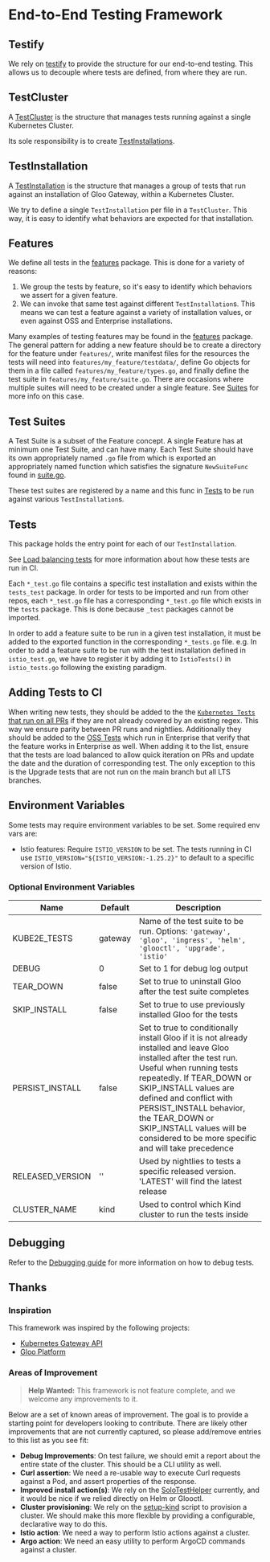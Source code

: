 # End-to-End Testing Framework

## Testify

We rely on [testify](https://github.com/stretchr/testify) to provide the structure for our end-to-end testing. This allows us to decouple where tests are defined, from where they are run.

## TestCluster

A [TestCluster](./test.go) is the structure that manages tests running against a single Kubernetes Cluster.

Its sole responsibility is to create [TestInstallations](#testinstallation).

## TestInstallation

A [TestInstallation](./test.go) is the structure that manages a group of tests that run against an installation of Gloo Gateway, within a Kubernetes Cluster.

We try to define a single `TestInstallation` per file in a `TestCluster`. This way, it is easy to identify what behaviors are expected for that installation.

## Features

We define all tests in the [features](./features) package. This is done for a variety of reasons:
1. We group the tests by feature, so it's easy to identify which behaviors we assert for a given feature.
2. We can invoke that same test against different `TestInstallation`s. This means we can test a feature against a variety of installation values, or even against OSS and Enterprise installations.

Many examples of testing features may be found in the [features](./features) package. The general pattern for adding a new feature should be to create a directory for the feature under `features/`, write manifest files for the resources the tests will need into `features/my_feature/testdata/`, define Go objects for them in a file called `features/my_feature/types.go`, and finally define the test suite in `features/my_feature/suite.go`. There are occasions where multiple suites will need to be created under a single feature. See [Suites](#test-suites) for more info on this case.

## Test Suites

A Test Suite is a subset of the Feature concept. A single Feature has at minimum one Test Suite, and can have many. Each Test Suite should have its own appropriately named `.go` file from which is exported an appropriately named function which satisfies the signature `NewSuiteFunc` found in [suite.go](./suite.go).

These test suites are registered by a name and this func in [Tests](#tests) to be run against various `TestInstallation`s.

## Tests

This package holds the entry point for each of our `TestInstallation`.

See [Load balancing tests](./load_balancing_tests.md) for more information about how these tests are run in CI.

Each `*_test.go` file contains a specific test installation and exists within the `tests_test` package. In order for tests to be imported and run from other repos, each `*_test.go` file has a corresponding `*_test.go` file which exists in the `tests` package. This is done because `_test` packages cannot be imported.

In order to add a feature suite to be run in a given test installation, it must be added to the exported function in the corresponding `*_tests.go` file.
e.g. In order to add a feature suite to be run with the test installation defined in `istio_test.go`, we have to register it by adding it to `IstioTests()` in `istio_tests.go` following the existing paradigm.

## Adding Tests to CI

When writing new tests, they should be added to the the [`Kubernetes Tests` that run on all PRs](https://github.com/solo-io/gloo/blob/47de5cd472a743eebc9355613f5299b3617cd07a/.github/workflows/pr-kubernetes-tests.yaml#L57-L81) if they are not already covered by an existing regex. This way we ensure parity between PR runs and nightlies. Additionally they should be added to the [OSS Tests](https://github.com/solo-io/solo-projects/blob/38bc0ac4b01ff12abaa1ab37aa8d64b6548227e5/test/kubernetes/e2e/tests/oss_test.go#L44-L135) which run in Enterprise that verify that the feature works in Enterprise as well.
When adding it to the list, ensure that the tests are load balanced to allow quick iteration on PRs and update the date and the duration of corresponding test.
The only exception to this is the Upgrade tests that are not run on the main branch but all LTS branches.

## Environment Variables

Some tests may require environment variables to be set. Some required env vars are:

- Istio features: Require `ISTIO_VERSION` to be set. The tests running in CI use `ISTIO_VERSION="${ISTIO_VERSION:-1.25.2}"` to default to a specific version of Istio.

### Optional Environment Variables
| Name             | Default | Description                                                                                                                                                                                                                                        |
|------------------|---------|----------------------------------------------------------------------------------------------------------------------------------------------------------------------------------------------------------------------------------------------------|
| KUBE2E_TESTS     | gateway | Name of the test suite to be run. Options: `'gateway', 'gloo', 'ingress', 'helm', 'glooctl', 'upgrade', 'istio'`                                                                                                                                   |
| DEBUG            | 0       | Set to 1 for debug log output                                                                                                                                                                                                                      |
| TEAR_DOWN        | false   | Set to true to uninstall Gloo after the test suite completes                                                                                                                                                                                       |
| SKIP_INSTALL     | false   | Set to true to use previously installed Gloo for the tests                                                                                                                                                                                        |
| PERSIST_INSTALL  | false   | Set to true to conditionally install Gloo if it is not already installed and leave Gloo installed after the test run. Useful when running tests repeatedly. If TEAR_DOWN or SKIP_INSTALL values are defined and conflict with PERSIST_INSTALL behavior, the TEAR_DOWN or SKIP_INSTALL values will be considered to be more specific and will take precedence                      |
| RELEASED_VERSION | ''      | Used by nightlies to tests a specific released version. 'LATEST' will find the latest release                                                                                                                                                      |
| CLUSTER_NAME     | kind    | Used to control which Kind cluster to run the tests inside | 

## Debugging

Refer to the [Debugging guide](./debugging.md) for more information on how to debug tests.

## Thanks

### Inspiration

This framework was inspired by the following projects:
- [Kubernetes Gateway API](https://github.com/kubernetes-sigs/gateway-api/tree/main/conformance)
- [Gloo Platform](https://github.com/solo-io/gloo-mesh-enterprise/tree/main/test/e2e)

### Areas of Improvement
> **Help Wanted:**
> This framework is not feature complete, and we welcome any improvements to it.

Below are a set of known areas of improvement. The goal is to provide a starting point for developers looking to contribute. There are likely other improvements that are not currently captured, so please add/remove entries to this list as you see fit:
- **Debug Improvements**: On test failure, we should emit a report about the entire state of the cluster. This should be a CLI utility as well.
- **Curl assertion**: We need a re-usable way to execute Curl requests against a Pod, and assert properties of the response.
- **Improved install action(s)**: We rely on the [SoloTestHelper](/test/kube2e/helper/install.go) currently, and it would be nice if we relied directly on Helm or Glooctl.
- **Cluster provisioning**: We rely on the [setup-kind](/ci/kind/setup-kind.sh) script to provision a cluster. We should make this more flexible by providing a configurable, declarative way to do this.
- **Istio action**: We need a way to perform Istio actions against a cluster.
- **Argo action**: We need an easy utility to perform ArgoCD commands against a cluster.
